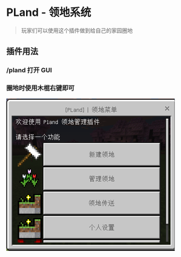 # PLand - 领地系统

> 玩家们可以使用这个插件做到给自己的家园圈地

## 插件用法

### /pland 打开 GUI

### 圈地时使用木棍右键即可

![alt text](/public/pland-1.png)
